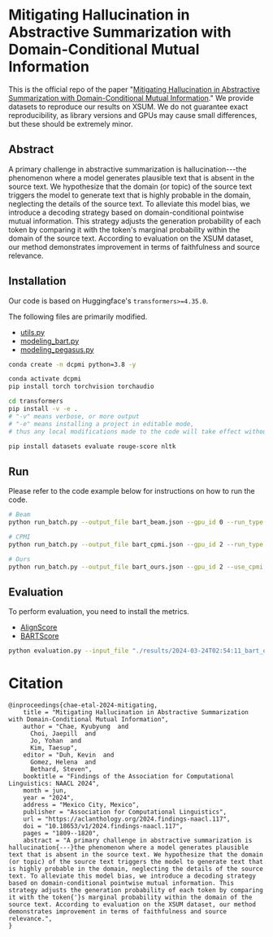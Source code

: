 # Mitigating Hallucination in Abstractive Summarization with Domain-Conditional Mutual Information

This is the official repo of the paper "[Mitigating Hallucination in Abstractive Summarization with Domain-Conditional Mutual Information](https://openreview.net/forum?id=N5gW9kxJ7Z)." We provide datasets to reproduce our results on XSUM. We do not guarantee exact reproducibility, as library versions and GPUs may cause small differences, but these should be extremely minor.


## Abstract
A primary challenge in abstractive summarization is hallucination---the phenomenon where a model generates plausible text that is absent in the source text. We hypothesize that the domain (or topic) of the source text triggers the model to generate text that is highly probable in the domain, neglecting the details of the source text. To alleviate this model bias, we introduce a decoding strategy based on domain-conditional pointwise mutual information. This strategy adjusts the generation probability of each token by comparing it with the token's marginal probability within the domain of the source text. According to evaluation on the XSUM dataset, our method demonstrates improvement in terms of faithfulness and source relevance.


## Installation 
Our code is based on Huggingface's `transformers>=4.35.0`.

The following files are primarily modified.
* [utils.py](https://github.com/qqplot/dcpmi/blob/main/transformers/src/transformers/generation/utils.py)
* [modeling_bart.py](https://github.com/qqplot/dcpmi/blob/main/transformers/src/transformers/models/bart/modeling_bart.py)
* [modeling_pegasus.py](https://github.com/qqplot/dcpmi/blob/main/transformers/src/transformers/models/pegasus/modeling_pegasus.py)


```bash
conda create -n dcpmi python=3.8 -y

conda activate dcpmi
pip install torch torchvision torchaudio

cd transformers
pip install -v -e .
# "-v" means verbose, or more output
# "-e" means installing a project in editable mode,
# thus any local modifications made to the code will take effect without reinstallation.

pip install datasets evaluate rouge-score nltk
```



## Run
Please refer to the code example below for instructions on how to run the code.

```sh
# Beam 
python run_batch.py --output_file bart_beam.json --gpu_id 0 --run_type beam --batch_size 2

# CPMI
python run_batch.py --output_file bart_cpmi.json --gpu_id 2 --run_type cpmi --batch_size 2

# Ours
python run_batch.py --output_file bart_ours.json --gpu_id 2 --use_cpmi --run_type ours --use_language_model --domain_type "prompt_keyword" --prompt "in summary" --batch_size 2
```


## Evaluation

To perform evaluation, you need to install the metrics.
- [AlignScore](https://github.com/yuh-zha/AlignScore)
- [BARTScore](https://github.com/neulab/BARTScore)


```bash
python evaluation.py --input_file "./results/2024-03-24T02:54:11_bart_ours.json" --output_file "eval.json" --batch_size 64 --alignscore_ckpt "/path/to/alignscore/checkpoint"
```


# Citation
```
@inproceedings{chae-etal-2024-mitigating,
    title = "Mitigating Hallucination in Abstractive Summarization with Domain-Conditional Mutual Information",
    author = "Chae, Kyubyung  and
      Choi, Jaepill  and
      Jo, Yohan  and
      Kim, Taesup",
    editor = "Duh, Kevin  and
      Gomez, Helena  and
      Bethard, Steven",
    booktitle = "Findings of the Association for Computational Linguistics: NAACL 2024",
    month = jun,
    year = "2024",
    address = "Mexico City, Mexico",
    publisher = "Association for Computational Linguistics",
    url = "https://aclanthology.org/2024.findings-naacl.117",
    doi = "10.18653/v1/2024.findings-naacl.117",
    pages = "1809--1820",
    abstract = "A primary challenge in abstractive summarization is hallucination{---}the phenomenon where a model generates plausible text that is absent in the source text. We hypothesize that the domain (or topic) of the source text triggers the model to generate text that is highly probable in the domain, neglecting the details of the source text. To alleviate this model bias, we introduce a decoding strategy based on domain-conditional pointwise mutual information. This strategy adjusts the generation probability of each token by comparing it with the token{'}s marginal probability within the domain of the source text. According to evaluation on the XSUM dataset, our method demonstrates improvement in terms of faithfulness and source relevance.",
}
```
